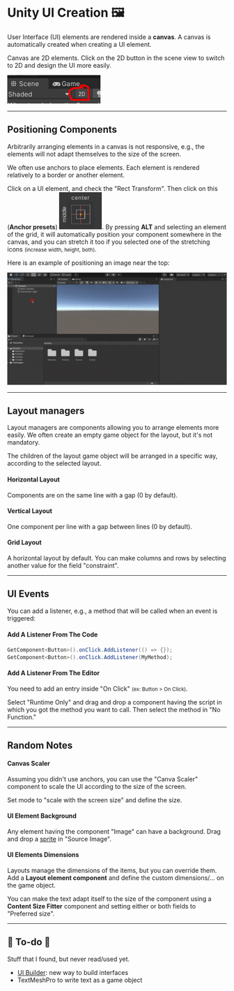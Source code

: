 # Unity UI Creation 🖼️

<div class="row row-cols-lg-2"><div>

User Interface (UI) elements are rendered inside a **canvas**. A canvas is automatically created when creating a UI element.

Canvas are 2D elements. Click on the 2D button in the scene view to switch to 2D and design the UI more easily.

![Unity UI toggle 2D](_images/toggle2D.png)
</div><div>
</div></div>

<hr class="sep-both">

## Positioning Components

<div class="row row-cols-lg-2"><div>

Arbitrarily arranging elements in a canvas is not responsive, e.g., the elements will not adapt themselves to the size of the screen.

We often use anchors to place elements. Each element is rendered relatively to a border or another element.

Click on a UI element, and check the "Rect Transform". Then click on this (**Anchor presets**) ![Unity UI Anchor presets](_images/anchor_presets.png). By pressing **ALT** and selecting an element of the grid, it will automatically position your component somewhere in the canvas, and you can stretch it too if you selected one of the stretching icons <small>(increase width, height, both)</small>.
</div><div>

Here is an example of positioning an image near the top:

![Example Unity UI Anchor presets](_images/anchor_presets.gif)
</div></div>

<hr class="sep-both">

## Layout managers

<div class="row row-cols-lg-2"><div>

Layout managers are components allowing you to arrange elements more easily. We often create an empty game object for the layout, but it's not mandatory.

The children of the layout game object will be arranged in a specific way, according to the selected layout.
</div><div>

#### Horizontal Layout

Components are on the same line with a gap (0 by default).

#### Vertical Layout

One component per line with a gap between lines (0 by default).

#### Grid Layout

A horizontal layout by default. You can make columns and rows by selecting another value for the field "constraint".
</div></div>

<hr class="sep-both">

## UI Events

<div class="row row-cols-lg-2"><div>

You can add a listener, e.g., a method that will be called when an event is triggered:

#### Add A Listener From The Code

```cs
GetComponent<Button>().onClick.AddListener(() => {});
GetComponent<Button>().onClick.AddListener(MyMethod);
```
</div><div>

#### Add A Listener From The Editor

You need to add an entry inside "On Click" <small>(ex: Button > On Click)</small>.

Select "Runtime Only" and drag and drop a component having the script in which you got the method you want to call. Then select the method in "No Function."
</div></div>

<hr class="sep-both">

## Random Notes

<div class="row row-cols-lg-2"><div>

#### Canvas Scaler

Assuming you didn't use anchors, you can use the "Canva Scaler" component to scale the UI according to the size of the screen.

Set mode to "scale with the screen size" and define the size.

#### UI Element Background

Any element having the component "Image" can have a background. Drag and drop a [sprite](../mesh/index.md) in "Source Image".
</div><div>

#### UI Elements Dimensions

Layouts manage the dimensions of the items, but you can override them. Add a **Layout element component** and define the custom dimensions/... on the game object.

You can make the text adapt itself to the size of the component using a **Content Size Fitter** component and setting either or both fields to "Preferred size".
</div></div>

<hr class="sep-both">

## 👻 To-do 👻

Stuff that I found, but never read/used yet.

<div class="row row-cols-lg-2"><div>

* [UI Builder](https://www.youtube.com/watch?v=NQYHIH0BJbs&ab_channel=CocoCode): new way to build interfaces
* TextMeshPro to write text as a game object
</div><div>
</div></div>